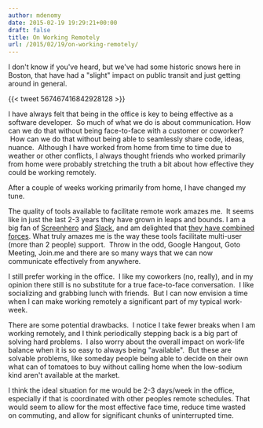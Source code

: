 ```yaml
---
author: mdenomy
date: 2015-02-19 19:29:21+00:00
draft: false
title: On Working Remotely
url: /2015/02/19/on-working-remotely/
---
```


I don't know if you've heard, but we've had some historic snows here in Boston, that have had a "slight" impact on public transit and just getting around in general.

{{< tweet 567467416842928128 >}}

I have always felt that being in the office is key to being effective as a software developer.  So much of what we do is about communication. How can we do that without being face-to-face with a customer or coworker?  How can we do that without being able to seamlessly share code, ideas, nuance.  Although I have worked from home from time to time due to weather or other conflicts, I always thought friends who worked primarily from home were probably stretching the truth a bit about how effective they could be working remotely.

After a couple of weeks working primarily from home, I have changed my tune.

The quality of tools available to facilitate remote work amazes me.  It seems like in just the last 2-3 years they have grown in leaps and bounds. I am a big fan of [Screenhero](https://screenhero.com/) and [Slack](https://slack.com/), and am delighted that [they have combined forces](http://blog.screenhero.com/post/109337923751/screenhero-joins-slack). What truly amazes me is the way these tools facilitate multi-user (more than 2 people) support.  Throw in the odd, Google Hangout, Goto Meeting, Join.me and there are so many ways that we can now communicate effectively from anywhere.

I still prefer working in the office.  I like my coworkers (no, really), and in my opinion there still is no substitute for a true face-to-face conversation.  I like socializing and grabbing lunch with friends.  But I can now envision a time when I can make working remotely a significant part of my typical work-week.

There are some potential drawbacks.  I notice I take fewer breaks when I am working remotely, and I think periodically stepping back is a big part of solving hard problems.  I also worry about the overall impact on work-life balance when it is so easy to always being "available".  But these are solvable problems, like someday people being able to decide on their own what can of tomatoes to buy without calling home when the low-sodium kind aren't available at the market.

I think the ideal situation for me would be 2-3 days/week in the office, especially if that is coordinated with other peoples remote schedules.  That would seem to allow for the most effective face time, reduce time wasted on commuting, and allow for significant chunks of uninterrupted time.
